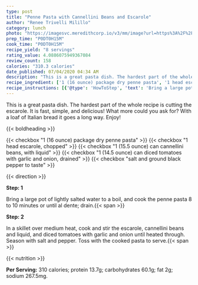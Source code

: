 ```yaml
---
type: post
title: "Penne Pasta with Cannellini Beans and Escarole"
author: "Renee Trivelli Milillo"
category: lunch
photo: "https://imagesvc.meredithcorp.io/v3/mm/image?url=https%3A%2F%2Fimages.media-allrecipes.com%2Fuserphotos%2F221248.jpg"
prep_time: "P0DT0H15M"
cook_time: "P0DT0H15M"
recipe_yield: "8 servings"
rating_value: 4.0886075949367084
review_count: 158
calories: "310.3 calories"
date_published: 07/04/2020 04:34 AM
description: "This is a great pasta dish. The hardest part of the whole recipe is cutting the escarole. It is fast, simple, and delicious! What more could you ask for? With a loaf of Italian bread it goes a long way. Enjoy!"
recipe_ingredient: ['1 (16 ounce) package dry penne pasta', '1 head escarole, chopped', '1 (15.5 ounce) can cannellini beans, with liquid', '1 (14.5 ounce) can diced tomatoes with garlic and onion, drained', 'salt and ground black pepper to taste']
recipe_instructions: [{'@type': 'HowToStep', 'text': 'Bring a large pot of lightly salted water to a boil, and cook the penne pasta 8 to 10 minutes or until al dente; drain.\n'}, {'@type': 'HowToStep', 'text': 'In a skillet over medium heat, cook and stir the escarole, cannellini beans and liquid, and diced tomatoes with garlic and onion until heated through. Season with salt and pepper. Toss with the cooked pasta to serve.\n'}]
---
```


This is a great pasta dish. The hardest part of the whole recipe is cutting the escarole. It is fast, simple, and delicious! What more could you ask for? With a loaf of Italian bread it goes a long way. Enjoy! 

{{< boldheading >}}

{{< checkbox "1 (16 ounce) package dry penne pasta" >}}
{{< checkbox "1 head escarole, chopped" >}}
{{< checkbox "1 (15.5 ounce) can cannellini beans, with liquid" >}}
{{< checkbox "1 (14.5 ounce) can diced tomatoes with garlic and onion, drained" >}}
{{< checkbox "salt and ground black pepper to taste" >}}


{{< direction >}}

**Step: 1**

Bring a large pot of lightly salted water to a boil, and cook the penne pasta 8 to 10 minutes or until al dente; drain.{{< span >}}

**Step: 2**

In a skillet over medium heat, cook and stir the escarole, cannellini beans and liquid, and diced tomatoes with garlic and onion until heated through. Season with salt and pepper. Toss with the cooked pasta to serve.{{< span >}}

{{< nutrition >}}

**Per Serving:** 310 calories; protein 13.7g; carbohydrates 60.1g; fat 2g; sodium 267.5mg.